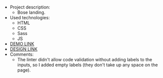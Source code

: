 - Project description:
  - Bose landing.
- Used technologies:
  - HTML
  - CSS
  - Sass
  - JS
- [DEMO LINK](https://jandrus-lviv.github.io/layout_miami/) 
- [DESIGN LINK](https://www.figma.com/file/OMjQNb3hg1LKMV4OwyQ3Ao/BOSE?node-id=0%3A1)
- Comments:
  - The linter didn't allow code validation without adding labels to the inputs, so I added empty labels (they don't take up any space on the page).
  
